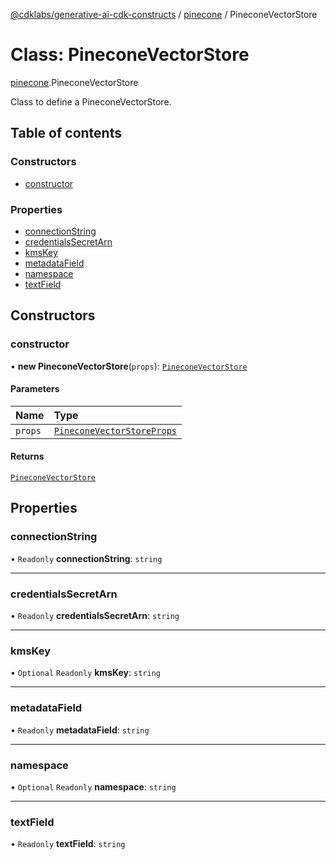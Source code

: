 [@cdklabs/generative-ai-cdk-constructs](../README.md) / [pinecone](../modules/pinecone.md) / PineconeVectorStore

# Class: PineconeVectorStore

[pinecone](../modules/pinecone.md).PineconeVectorStore

Class to define a PineconeVectorStore.

## Table of contents

### Constructors

- [constructor](pinecone.PineconeVectorStore.md#constructor)

### Properties

- [connectionString](pinecone.PineconeVectorStore.md#connectionstring)
- [credentialsSecretArn](pinecone.PineconeVectorStore.md#credentialssecretarn)
- [kmsKey](pinecone.PineconeVectorStore.md#kmskey)
- [metadataField](pinecone.PineconeVectorStore.md#metadatafield)
- [namespace](pinecone.PineconeVectorStore.md#namespace)
- [textField](pinecone.PineconeVectorStore.md#textfield)

## Constructors

### constructor

• **new PineconeVectorStore**(`props`): [`PineconeVectorStore`](pinecone.PineconeVectorStore.md)

#### Parameters

| Name | Type |
| :------ | :------ |
| `props` | [`PineconeVectorStoreProps`](../interfaces/pinecone.PineconeVectorStoreProps.md) |

#### Returns

[`PineconeVectorStore`](pinecone.PineconeVectorStore.md)

## Properties

### connectionString

• `Readonly` **connectionString**: `string`

___

### credentialsSecretArn

• `Readonly` **credentialsSecretArn**: `string`

___

### kmsKey

• `Optional` `Readonly` **kmsKey**: `string`

___

### metadataField

• `Readonly` **metadataField**: `string`

___

### namespace

• `Optional` `Readonly` **namespace**: `string`

___

### textField

• `Readonly` **textField**: `string`
